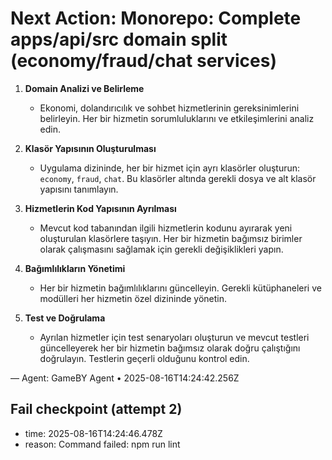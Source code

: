 # Next Action: Monorepo: Complete apps/api/src domain split (economy/fraud/chat services)

1. **Domain Analizi ve Belirleme**
   - Ekonomi, dolandırıcılık ve sohbet hizmetlerinin gereksinimlerini belirleyin. Her bir hizmetin sorumluluklarını ve etkileşimlerini analiz edin.

2. **Klasör Yapısının Oluşturulması**
   - Uygulama dizininde, her bir hizmet için ayrı klasörler oluşturun: `economy`, `fraud`, `chat`. Bu klasörler altında gerekli dosya ve alt klasör yapısını tanımlayın.

3. **Hizmetlerin Kod Yapısının Ayrılması**
   - Mevcut kod tabanından ilgili hizmetlerin kodunu ayırarak yeni oluşturulan klasörlere taşıyın. Her bir hizmetin bağımsız birimler olarak çalışmasını sağlamak için gerekli değişiklikleri yapın.

4. **Bağımlılıkların Yönetimi**
   - Her bir hizmetin bağımlılıklarını güncelleyin. Gerekli kütüphaneleri ve modülleri her hizmetin özel dizininde yönetin.

5. **Test ve Doğrulama**
   - Ayrılan hizmetler için test senaryoları oluşturun ve mevcut testleri güncelleyerek her bir hizmetin bağımsız olarak doğru çalıştığını doğrulayın. Testlerin geçerli olduğunu kontrol edin.

— Agent: GameBY Agent • 2025-08-16T14:24:42.256Z


## Fail checkpoint (attempt 2)
- time: 2025-08-16T14:24:46.478Z
- reason: Command failed: npm run lint
